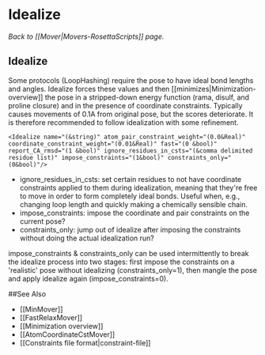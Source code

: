 # Idealize
*Back to [[Mover|Movers-RosettaScripts]] page.*
## Idealize

Some protocols (LoopHashing) require the pose to have ideal bond lengths and angles. Idealize forces these values and then [[minimizes|Minimization-overview]] the pose in a stripped-down energy function (rama, disulf, and proline closure) and in the presence of coordinate constraints. Typically causes movements of 0.1A from original pose, but the scores deteriorate. It is therefore recommended to follow idealization with some refinement.

```
<Idealize name="(&string)" atom_pair_constraint_weight="(0.0&Real)" coordinate_constraint_weight="(0.01&Real)" fast="(0 &bool)" report_CA_rmsd="(1 &bool)" ignore_residues_in_csts="(&comma delimited residue list)" impose_constraints="(1&bool)" constraints_only="(0&bool)"/>
```

-   ignore\_residues\_in\_csts: set certain residues to not have coordinate constraints applied to them during idealization, meaning that they're free to move in order to form completely ideal bonds. Useful when, e.g., changing loop length and quickly making a chemically sensible chain.
-   impose\_constraints: impose the coordinate and pair constraints on the current pose?
-   constraints\_only: jump out of idealize after imposing the constraints without doing the actual idealization run?

impose\_constraints & constraints\_only can be used intermittently to break the idealize process into two stages: first impose the constraints on a 'realistic' pose without idealizing (constraints\_only=1), then mangle the pose and apply idealize again (impose\_constraints=0).


##See Also

* [[MinMover]]
* [[FastRelaxMover]]
* [[Minimization overview]]
* [[AtomCoordinateCstMover]]
* [[Constraints file format|constraint-file]]
